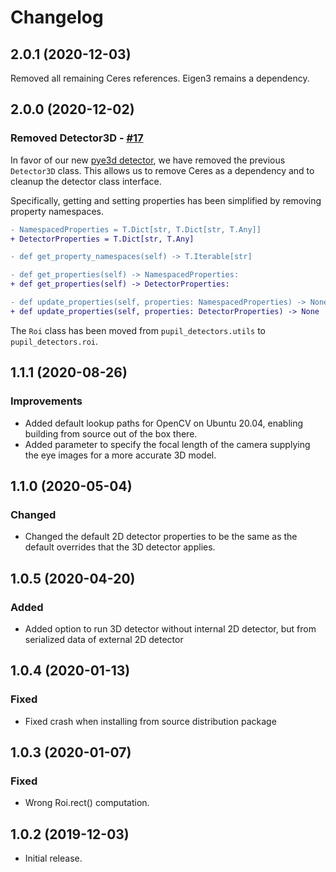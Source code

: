# Changelog

## 2.0.1 (2020-12-03)

Removed all remaining Ceres references. Eigen3 remains a dependency.

## 2.0.0 (2020-12-02)
### Removed Detector3D - [#17](https://github.com/pupil-labs/pupil-detectors/pull/17)
In favor of our new [pye3d detector](https://github.com/pupil-labs/pye3d-detector/), we
have removed the previous `Detector3D` class. This allows us to remove Ceres as a
dependency and to cleanup the detector class interface.

Specifically, getting and setting properties has been simplified by removing property
namespaces.
```diff
- NamespacedProperties = T.Dict[str, T.Dict[str, T.Any]]
+ DetectorProperties = T.Dict[str, T.Any]

- def get_property_namespaces(self) -> T.Iterable[str]

- def get_properties(self) -> NamespacedProperties:
+ def get_properties(self) -> DetectorProperties:

- def update_properties(self, properties: NamespacedProperties) -> None
+ def update_properties(self, properties: DetectorProperties) -> None
```

The `Roi` class has been moved from `pupil_detectors.utils` to `pupil_detectors.roi`.

## 1.1.1 (2020-08-26)
### Improvements
- Added default lookup paths for OpenCV on Ubuntu 20.04, enabling building from source out of the box there.
- Added parameter to specify the focal length of the camera supplying the eye images for a more accurate 3D model.

## 1.1.0 (2020-05-04)
### Changed
- Changed the default 2D detector properties to be the same as the default overrides that the 3D detector applies.

## 1.0.5 (2020-04-20)
### Added
- Added option to run 3D detector without internal 2D detector, but from serialized data of external 2D detector

## 1.0.4 (2020-01-13)
### Fixed
- Fixed crash when installing from source distribution package

## 1.0.3 (2020-01-07)
### Fixed
- Wrong Roi.rect() computation.

## 1.0.2 (2019-12-03)
- Initial release.

